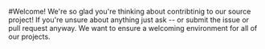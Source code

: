 #Welcome!
We're so glad you're thinking about contribtinig to our source project!
If you're unsure about anything just ask -- or submit the issue or pull request anyway. 
We want to ensure a welcoming environment for all of our projects.

